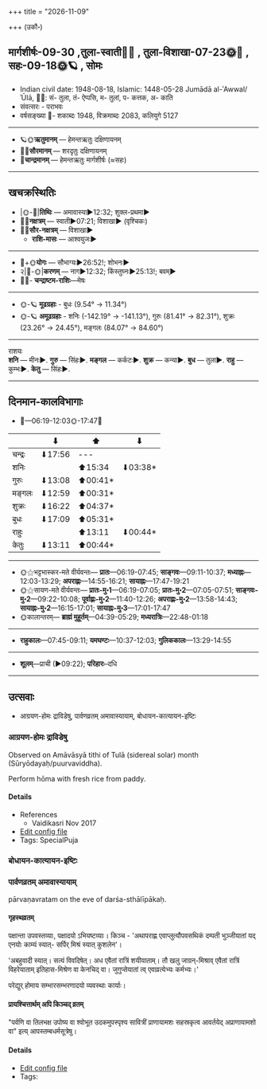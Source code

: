 +++
title = "2026-11-09"

+++
(उकौ॰)
## मार्गशीर्षः-09-30  ,तुला-स्वाती🌛🌌  ,  तुला-विशाखा-07-23🌞🌌  ,  सहः-09-18🌞🪐  , सोमः
- Indian civil date: 1948-08-18, Islamic: 1448-05-28 Jumādā al-ʾAwwal/ʾŪlā, 🌌🌞: सं- तुला, तं- ऐप्पसि, म- तुलां, प- कत्तक, अ- काति
- संवत्सरः - पराभवः
- वर्षसङ्ख्या 🌛- शकाब्दः 1948, विक्रमाब्दः 2083, कलियुगे 5127
___________________
- 🪐🌞**ऋतुमानम्** — हेमन्तऋतुः दक्षिणायनम्
- 🌌🌞**सौरमानम्** — शरदृतुः दक्षिणायनम्
- 🌛**चान्द्रमानम्** — हेमन्तऋतुः मार्गशीर्षः (≈सहः)
___________________


## खचक्रस्थितिः
- |🌞-🌛|**तिथिः** — अमावास्या►12:32; शुक्ल-प्रथमा►  
- 🌌🌛**नक्षत्रम्** — स्वाती►07:21; विशाखा► (वृश्चिकः)  
- 🌌🌞**सौर-नक्षत्रम्** — विशाखा►  
  - **राशि-मासः** — आश्वयुजः► 
___________________
- 🌛+🌞**योगः** — सौभाग्यः►26:52!; शोभनः►  
- २|🌛-🌞|**करणम्** — नाग►12:32; किंस्तुघ्नः►25:13!; बवम्►  
- 🌌🌛- **चन्द्राष्टम-राशिः**—मेषः  
___________________
- 🌞-🪐 **मूढग्रहाः** - बुधः (9.54° → 11.34°)
- 🌞-🪐 **अमूढग्रहाः** - शनिः (-142.19° → -141.13°), गुरुः (81.41° → 82.31°), शुक्रः (23.26° → 24.45°), मङ्गलः (84.07° → 84.60°)
___________________
राशयः  
**शनि** — मीनः►. **गुरु** — सिंहः►. **मङ्गल** — कर्कटः►. **शुक्र** — कन्या►. **बुध** — तुला►. **राहु** — कुम्भः►. **केतु** — सिंहः►. 
___________________


## दिनमान-कालविभागाः
- 🌅—06:19-12:03🌞-17:47🌇  

|      |⬇     |⬆     |⬇     |
|------|-----|-----|------|
|चन्द्रः|⬇17:56 |---|     |
|शनिः   |     |⬆15:34 |⬇03:38*|
|गुरुः  |⬇13:08 |⬆00:41*|     |
|मङ्गलः |⬇12:59 |⬆00:31*|     |
|शुक्रः |⬇16:22 |⬆04:37*|     |
|बुधः   |⬇17:09 |⬆05:31*|     |
|राहुः  |     |⬆13:11 |⬇00:44*|
|केतुः  |⬇13:11 |⬆00:44*|     |
___________________
- 🌞⚝भट्टभास्कर-मते वीर्यवन्तः— **प्रातः**—06:19-07:45; **साङ्गवः**—09:11-10:37; **मध्याह्नः**—12:03-13:29; **अपराह्णः**—14:55-16:21; **सायाह्नः**—17:47-19:21  
- 🌞⚝सायण-मते वीर्यवन्तः— **प्रातः-मु॰1**—06:19-07:05; **प्रातः-मु॰2**—07:05-07:51; **साङ्गवः-मु॰2**—09:22-10:08; **पूर्वाह्णः-मु॰2**—11:40-12:26; **अपराह्णः-मु॰2**—13:58-14:43; **सायाह्नः-मु॰2**—16:15-17:01; **सायाह्नः-मु॰3**—17:01-17:47  
- 🌞कालान्तरम्— **ब्राह्मं मुहूर्तम्**—04:39-05:29; **मध्यरात्रिः**—22:48-01:18  
___________________
- **राहुकालः**—07:45-09:11; **यमघण्टः**—10:37-12:03; **गुलिककालः**—13:29-14:55  
___________________
- **शूलम्**—प्राची (►09:22); **परिहारः**–दधि  
___________________

## उत्सवाः
- आग्रयण-होमः द्राविडेषु, पार्वणव्रतम् अमावास्यायाम्, बोधायन-कात्यायन-इष्टिः
### आग्रयण-होमः द्राविडेषु

Observed on Amāvāsyā tithi of Tulā (sidereal solar) month (Sūryōdayaḥ/puurvaviddha). 

Perform hōma with fresh rice from paddy.

#### Details
- References
  - Vaidikasri Nov 2017
- [Edit config file](https://github.com/jyotisham/adyatithi/blob/master/gRhya/general/sidereal_solar_month/tithi/07/30/AgrayaNa~hOmaH~draviDadeshe~2.toml)
- Tags: SpecialPuja


### बोधायन-कात्यायन-इष्टिः
### पार्वणव्रतम् अमावास्यायाम्



pārvaṇavratam on the eve of darśa-sthālīpākaḥ.

#### गृहस्थव्रतम्
पक्षान्ता उपवस्तव्याः, पक्षादयो ऽभियष्टव्याः। किञ्च - 'अथापराह्ण एवाप्लुत्यौपवसथिकं दम्पती भुञ्जीयातां यद् एनयोः काम्यं स्यात्- सर्पिर् मिश्रं स्यात् कुशलेन'।  

'अबहुवादी स्यात्। सत्यं विवदिषेत्। अध एवैतां रात्रिं शयीयाताम्। तौ खलु जाग्रन्-मिश्राव् एवैतां रात्रिं विहरेयाताम् इतिहास-मिश्रेण वा केनचिद् वा। जुगुप्सेयातां त्व् एवाव्रत्येभ्यः कर्मभ्यः।' 

परेद्युर् होमाय सम्भारसम्भरणादयो व्यवस्थाः कार्याः।

#### प्रायश्चित्तार्थम् अपि किञ्चद् व्रतम्
"पर्वणि वा तिलभक्ष उपोष्य वा श्वोभूत उदकमुपस्पृश्य सावित्रीं प्राणायामशः सहस्रकृत्व आवर्तयेद् अप्राणायामशो वा" इत्य् आपस्तम्बधर्मसूत्रेषु।

#### Details
- [Edit config file](https://github.com/jyotisham/adyatithi/blob/master/gRhya/general/relative_event/sthAlIpAkaH_1/offset__-1/pArvaNa-vratam_30.toml)
- Tags: 


